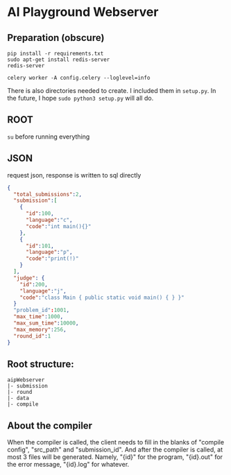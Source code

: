 # AI Playground Webserver

## Preparation (obscure)

```
pip install -r requirements.txt
sudo apt-get install redis-server
redis-server
```
```
celery worker -A config.celery --loglevel=info
```
There is also directories needed to create. I included them in `setup.py`. In the future, I hope
`sudo python3 setup.py`
will all do.

## ROOT
`su` before running everything
## JSON

request json, response is written to sql directly
```json
{
  "total_submissions":2,
  "submission":[
    {
      "id":100,
      "language":"c",
      "code":"int main(){}"
    },
    {
      "id":101,
      "language":"p",
      "code":"print(!)"
    }
  ],
  "judge": {
    "id":200,
    "language":"j",
    "code":"class Main { public static void main() { } }"
  }
  "problem_id":1001,
  "max_time":1000,
  "max_sum_time":10000,
  "max_memory":256,
  "round_id":1
}
```
## Root structure:
```
aipWebserver
|- submission
|- round
|- data
|- compile
```
## About the compiler
When the compiler is called, the client needs to fill in the 
blanks of "compile config", "src_path" and "submission_id".
And after the compiler is called, at most 3 files will be generated. Namely,
"{id}" for the program, "{id}.out" for the error message, "{id}.log" for whatever.
